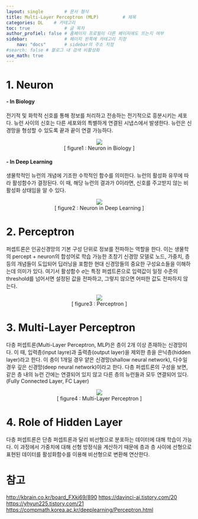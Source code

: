 ```yaml
---
layout: single        # 문서 형식
title: Multi-Layer Perceptron (MLP)         # 제목
categories: DL    # 카테고리
toc: true             # 글 목차
author_profiel: false # 홈페이지 프로필이 다른 페이지에도 뜨는지 여부
sidebar:              # 페이지 왼쪽에 카테고리 지정
    nav: "docs"       # sidebar의 주소 지정
#search: false # 블로그 내 검색 비활성화
use_math: true
---
```


# 1. Neuron

#### - In Biology
전기적 및 화학적 신호를 통해 정보를 처리하고 전송하는 전기적으로 흥분시키는 세포다. 뉴런 사이의 신호는 다른 세포와의 특별하게 연결된 시냅스에서 발생한다. 뉴런은 신경망을 형성할 수 있도록 끝과 끝이 연결 가능하다.

<figure style="text-align: center;">
    <img src = '/images/MLP/생물학뉴런.png'>  
    <figcaption>[ figure1 : Neuron in Biology ]</figcaption>
</figure>

#### - In Deep Learning

생물학적인 뉴런의 개념에 기조한 수학적인 함수를 의미한다. 뉴런의 활성화 유무에 따라 활성함수가 결정된다. 이 때, 해당 뉴런의 결과가 0이라면, 신호를 주고받지 않는 비활성화 상태임을 알 수 있다.

<figure style="text-align: center;">
    <img src = '/images/MLP/딥러닝뉴런.png'>  
    <figcaption>[ figure2 : Neuron in Deep Learning ]</figcaption>
</figure>


# 2. Perceptron

퍼셉트론은 인공신경망의 기본 구성 단위로 정보를 전파하는 역할을 한다. 이는 생물학의 percept + neuron의 합성어로 학습 가능한 초창기 신경망 모델로 노드, 가중치, 층 등의 개념들이 도입되어 딥러닝을 포함한 현대 신경망들의 중요한 구성요소들을 이해하는데 의미가 있다. 여기서 활성함수 $\sigma$는 특정 퍼셉트론으로 입력값이 일정 수준의 threshold를 넘어서면 설정된 값을 전파하고, 그렇지 않으면 어떠한 값도 전파하지 않는다. 

<figure style="text-align: center;">
    <img src = '/images/MLP/퍼셉트론.jpg'>  
    <figcaption>[ figure3 : Perceptron ]</figcaption>
</figure>


# 3. Multi-Layer Perceptron
다층 퍼셉트론(Multi-Layer Perceptron, MLP)은 층이 2개 이상 존재하는 신경망이다. 이 때, 입력층(input layre)과 출력층(output layer)을 제외한 층을 은닉층(hidden layer)라고 한다. 이 층이 1개일 경우 얕은 신경망(shallow neural network), 다수일 경우 깊은 신경망(deep neural network)이라고 한다. 다층 퍼셉트론의 구성을 보면, 같은 층 내의 뉴런 간에는 연결되어 있지 않고 다른 층의 뉴런들과 모두 연결되어 있다. (Fully Connected Layer, FC Layer)

<figure style="text-align: center;">
    <img src = '/images/MLP/다층퍼셉트론.png'>  
    <figcaption>[ figure4 : Multi-Layer Perceptron ]</figcaption>
</figure>

# 4. Role of Hidden Layer
다층 퍼셉트론은 단층 퍼셉트론과 달리 비선형으로 분포하는 데이터에 대해 학습이 가능다. 이 과정에서 가중치에 대해 선형 방정식을 계산하기 때문에 층과 층 사이에 선형으로 표현된 데이터를 활성화함수를 이용해 비선형으로 변환해 연산한다. 



# 참고
http://kbrain.co.kr/board_FXki69/890
https://davinci-ai.tistory.com/20
https://yhyun225.tistory.com/21
https://compmath.korea.ac.kr/deeplearning/Perceptron.html
